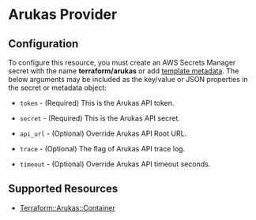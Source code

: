 # Arukas Provider

## Configuration

To configure this resource, you must create an AWS Secrets Manager secret with the name **terraform/arukas** or add [template metadata](https://github.com/iann0036/tf-cfn-provider/blob/master/examples/metadata.yaml). The below arguments may be included as the key/value or JSON properties in the secret or metadata object:

* `token` - (Required) This is the Arukas API token.

* `secret` - (Required) This is the Arukas API secret.

* `api_url` - (Optional) Override Arukas API Root URL.

* `trace` - (Optional) The flag of Arukas API trace log.

* `timeout` - (Optional) Override Arukas API timeout seconds.


## Supported Resources

* [Terraform::Arukas::Container](Container.md)